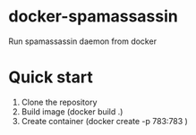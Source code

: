 # docker-spamassassin
Run spamassassin daemon from docker

# Quick start
1. Clone the repository
2. Build image (docker build .)
3. Create container (docker create -p 783:783 <image-uuid>)

